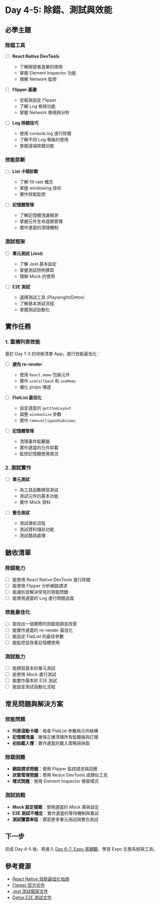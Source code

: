 # Day 4-5: 除錯、測試與效能

## 必學主題

### 除錯工具
- [ ] **React Native DevTools**
  - 了解開發者選單的使用
  - 掌握 Element Inspector 功能
  - 理解 Network 監控

- [ ] **Flipper 基礎**
  - 安裝與設定 Flipper
  - 了解 Log 檢視功能
  - 掌握 Network 檢視與分析

- [ ] **Log 除錯技巧**
  - 使用 console.log 進行除錯
  - 了解不同 Log 等級的使用
  - 掌握遠端除錯功能

### 效能診斷
- [ ] **List 卡頓診斷**
  - 了解 fill rate 概念
  - 掌握 windowing 技術
  - 實作效能監控

- [ ] **記憶體管理**
  - 了解記憶體洩漏檢測
  - 掌握元件生命週期管理
  - 實作適當的清理機制

### 測試框架
- [ ] **單元測試 (Jest)**
  - 了解 Jest 基本設定
  - 掌握測試用例撰寫
  - 理解 Mock 的使用

- [ ] **E2E 測試**
  - 選擇測試工具 (Playwright/Detox)
  - 了解基本測試流程
  - 掌握測試自動化

## 實作任務

### 1. 重構列表效能
基於 Day 1-3 的待辦清單 App，進行效能最佳化：

- [ ] **避免 re-render**
  - 使用 `React.memo` 包裝元件
  - 實作 `useCallback` 和 `useMemo`
  - 優化 props 傳遞

- [ ] **FlatList 最佳化**
  - 設定適當的 `getItemLayout`
  - 調整 `windowSize` 參數
  - 實作 `removeClippedSubviews`

- [ ] **記憶體管理**
  - 清理事件監聽器
  - 實作適當的元件卸載
  - 監控記憶體使用情況

### 2. 測試實作
- [ ] **單元測試**
  - 為工具函數撰寫測試
  - 測試元件的基本功能
  - 實作 Mock 資料

- [ ] **整合測試**
  - 測試導航流程
  - 測試資料儲存功能
  - 測試錯誤處理

## 驗收清單

### 除錯能力
- [ ] 能使用 React Native DevTools 進行除錯
- [ ] 能使用 Flipper 分析網路請求
- [ ] 能識別並解決常見的效能問題
- [ ] 能使用適當的 Log 進行問題追蹤

### 效能最佳化
- [ ] 能找出一個實際的效能瓶頸並改善
- [ ] 能實作適當的 re-render 最佳化
- [ ] 能設定 FlatList 的最佳參數
- [ ] 能監控並改善記憶體使用

### 測試能力
- [ ] 能撰寫基本的單元測試
- [ ] 能使用 Mock 進行測試
- [ ] 能實作基本的 E2E 測試
- [ ] 能設定測試自動化流程

## 常見問題與解決方案

### 效能問題
- **列表滾動卡頓**：檢查 FlatList 參數與元件結構
- **記憶體洩漏**：確保正確清理所有監聽器與訂閱
- **初始載入慢**：實作適當的載入策略與快取

### 除錯困難
- **網路請求問題**：使用 Flipper 監控請求與回應
- **狀態管理問題**：使用 Redux DevTools 或類似工具
- **樣式問題**：使用 Element Inspector 檢查樣式

### 測試挑戰
- **Mock 設定複雜**：使用適當的 Mock 庫與設定
- **E2E 測試不穩定**：實作適當的等待機制與重試
- **測試覆蓋率低**：撰寫更多單元測試與整合測試

## 下一步
完成 Day 4-5 後，將進入 [Day 6-7: Expo 基礎觀](./DAY6-7-EXPO-BASICS.md)，學習 Expo 生態系統與工具。

## 參考資源
- [React Native 效能最佳化指南](https://reactnative.dev/docs/performance)
- [Flipper 官方文件](https://fbflipper.com/)
- [Jest 測試框架文件](https://jestjs.io/docs/getting-started)
- [Detox E2E 測試文件](https://github.com/wix/Detox)
